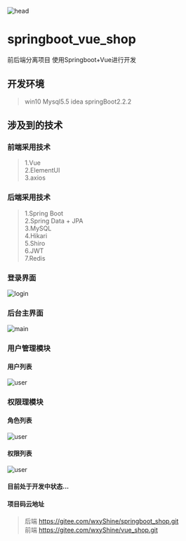![head](https://socialify.git.ci/wxyShine/springboot_vue_shop/png?description=1&forks=1&issues=0&pulls=0)
# springboot_vue_shop
前后端分离项目 使用Springboot+Vue进行开发
## 开发环境
> win10 
> Mysql5.5
>  idea
>  springBoot2.2.2
## 涉及到的技术
### 前端采用技术
> 1.Vue  
> 2.ElementUI  
> 3.axios   
### 后端采用技术
> 1.Spring Boot  
> 2.Spring Data + JPA   
> 3.MySQL  
> 4.Hikari  
> 5.Shiro  
> 6.JWT  
> 7.Redis  

### 登录界面
![login](./images/login.png)

### 后台主界面 
![main](./images/main.png)

### 用户管理模块
#### 用户列表
![user](./images/userList.png)

### 权限理模块
#### 角色列表
![user](./images/roleList.png)

#### 权限列表
![user](./images/rightList.png)

#### 目前处于开发中状态...  

#### 项目码云地址     
> 后端 https://gitee.com/wxyShine/springboot_shop.git  
> 前端 https://gitee.com/wxyShine/vue_shop.git
